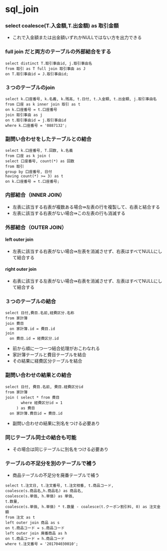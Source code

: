 # sql_join

### select coalesce(T.入金額,T.出金額) as 取引金額
- これで入金額または出金額いずれかNULLではない方を出力できる

### full join だと両方のテーブルの外部結合をする
```
select distinct T.取引事由id, j.取引事由名
from 取引 as T full join 取引事由 as J
on T.取引事由id = J.取引事由id;
```

### ３つのテーブルのjoin
```
select k.口座番号, k.名義, k.残高, t.日付, t.入金額, t.出金額, j.取引事由名
from 口座 as k inner join 取引 as t
on k.口座番号 = t.口座番号
join 取引事由 as j
on t.取引事由id = j.取引事由id
where k.口座番号 = '0887132';
```

### 副問い合わせをしたテーブルとの結合
```
select k.口座番号, T.回数, k.名義
from 口座 as k join (
select 口座番号, count(*) as 回数
from 取引
group by 口座番号, 日付
having count(*) >= 3) as t
on k.口座番号 = t.口座番号;
```

### 内部結合（INNER JOIN）
- 左表に該当する右表が複数ある場合⇛左表の行を複製して、右表と結合する
- 左表に該当する右表がない場合⇛この左表の行も消滅する

### 外部結合（OUTER JOIN）
#### left outer join
- 左表に該当する右表がない場合⇛左表を消滅させず、右表はすべてNULLにして結合する
#### right outer join
- 右表に該当する左表がない場合⇛右表を消滅させず、左表はすべてNULLにして結合する

### ３つのテーブルの結合
```
select 日付,費目.名前,経費区分.名称
from 家計簿
join 費目
  on 家計簿.id = 費目.id
join
  on 費目.id = 経費区分.id
```
- 前から順に一つ一つ結合処理がおこわなれる
- 家計簿テーブルと費目テーブルを結合
- その結果に経費区分テーブルを結合

### 副問い合わせの結果との結合
```
select 日付, 費目.名前, 費目.経費区分id
from 家計簿
join ( select * from 費目
       where 経費区分id = 1
     ) as 費目
  on 家計簿.費目id = 費目.id
```
- 副問い合わせの結果に別名をつける必要あり

### 同じテーブル同士の結合も可能
- その場合は同じテーブルに別名をつける必要あり

### テーブルの不足分を別のテーブルで補う
- 商品テーブルの不足分を廃番テーブルで補う
```
select t.注文日, t.注文番号, t.注文枝番, t.商品コード,
coalesce(s.商品名,h.商品名) as 商品名,
coalesce(s.単価, h.単価) as 単価,
t.数量,
coalesce(s.単価, h.単価) * t.数量 - coalesce(t.クーポン割引料, 0) as 注文金額
from 注文 as t
left outer join 商品 as s
on t.商品コード = s.商品コード
left outer join 廃番商品 as h
on t.商品コード = h.商品コード
where t.注文番号 = '201704030010';
```